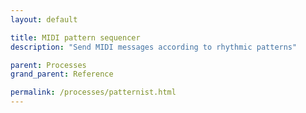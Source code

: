 ```yaml
---
layout: default

title: MIDI pattern sequencer
description: "Send MIDI messages according to rhythmic patterns"

parent: Processes
grand_parent: Reference

permalink: /processes/patternist.html
---
```

